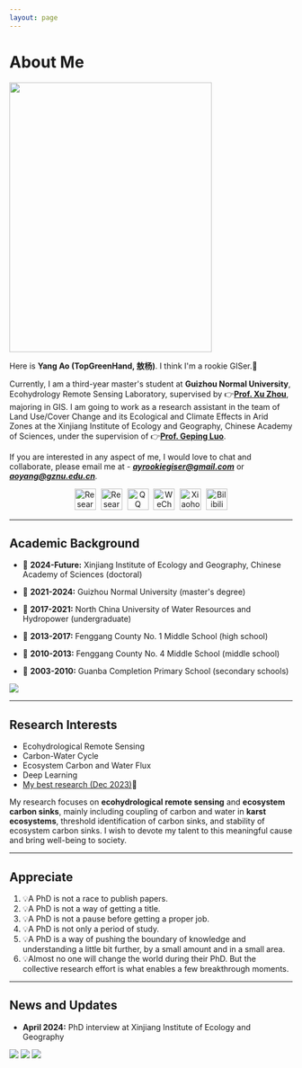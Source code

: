 ```yaml
---
layout: page
---
```


# About Me

<img src="https://TopGreenHand.github.io/images/aoyang.jpg" class="floatpic" width="360" height="480">

Here is **Yang Ao (TopGreenHand, 敖杨)**. I think I'm a rookie GISer.🌟

Currently, I am a third-year master's student at **Guizhou Normal University**, Ecohydrology Remote Sensing Laboratory, supervised by 👉**[Prof. Xu Zhou](https://dhxy.gznu.edu.cn/info/1028/1545.htm)**, majoring in GIS. I am going to work as a research assistant in the team of Land Use/Cover Change and its Ecological and Climate Effects in Arid Zones at the Xinjiang Institute of Ecology and Geography, Chinese Academy of Sciences, under the supervision of 👉**[Prof. Geping Luo](https://egi.cas.cn/sourcedb/zw/zjrc/yjy/200908/t20090805_2330197.html)**.

If you are interested in any aspect of me, I would love to chat and collaborate, please email me at - ***ayrookiegiser@gmail.com*** or ***aoyang@gznu.edu.cn***.

<div style="text-align: center;">
    <a href="https://www.researchgate.net/profile/Yang-Ao-8" target="_blank"><img src="https://TopGreenHand.github.io/images/logo/icons8-rg2.png" alt="Research" style="width: 38px; height: 38px; margin-right: 5px;"></a> 
    <a href="https://orcid.org/0000-0002-6350-5095" target="_blank"><img src="https://TopGreenHand.github.io/images/logo/ORCID-icon.png" alt="Research" style="width: 38px; height: 38px; margin-right: 5px;"></a> 
    <a href="https://TopGreenHand.github.io/images/logo/QQ_QR_code.png" target="_blank"><img src="https://TopGreenHand.github.io/images/logo/WeChat.png" alt="QQ" style="width: 38px; height: 38px; margin-right: 5px;"></a> 
    <a href="https://TopGreenHand.github.io/images/logo/QQ_QR_code.png" target="_blank"><img src="https://TopGreenHand.github.io/images/logo/QQ.jpg" alt="WeChat" style="width: 38px; height: 38px; margin-right: 5px;"></a> 
    <a href="https://www.xiaohongshu.com/user/profile/5ea7856e000000000100076b?xhsshare=CopyLink&appuid=5ea7856e000000000100076b&apptime=1716814652" target="_blank"><img src="https://TopGreenHand.github.io/images/logo/Xiaohongshu.jpg" alt="Xiaohongshu" style="width: 38px; height: 38px; margin-right: 5px;"></a>  
    <a href="https://space.bilibili.com/317954769?spm_id_from=333.1007.0.0" target="_blank"><img src="https://TopGreenHand.github.io/images/logo/Bilibili.jpg" alt="Bilibili" style="width: 38px; height: 38px;"></a>
</div>



------

## Academic Background
- 🏫 **2024-Future:** Xinjiang Institute of Ecology and Geography, Chinese Academy of Sciences (doctoral)

- 🏫 **2021-2024:** Guizhou Normal University (master's degree)

- 🏫 **2017-2021:** North China University of Water Resources and Hydropower (undergraduate)

- 🏫 **2013-2017:** Fenggang County No. 1 Middle School (high school)

- 🏫 **2010-2013:** Fenggang County No. 4 Middle School (middle school)

- 🏫 **2003-2010:** Guanba Completion Primary School (secondary schools)

  

<div class="one">
    <img src="https://TopGreenHand.github.io/images/aoyangstudyload.jpg">
</div>

---

## Research Interests

- Ecohydrological Remote Sensing
- Carbon-Water Cycle
- Ecosystem Carbon and Water Flux
- Deep Learning
- [My best research (Dec 2023)](https://TopGreenHand.github.io/file/CV-YangAo.pdf)🔗

My research focuses on **ecohydrological remote sensing** and **ecosystem carbon sinks**, mainly including coupling of carbon and water in **karst ecosystems**, threshold identification of carbon sinks, and stability of ecosystem carbon sinks.  I wish to devote my talent to this meaningful cause and bring well-being to society.

---

## Appreciate

1. 💡A PhD is not a race to publish papers.
2. 💡A PhD is not a way of getting a title.
3. 💡A PhD is not a pause before getting a proper job.
4. 💡A PhD is not only a period of study.
5. 💡A PhD is a way of pushing the boundary of knowledge and understanding a little bit further, by a small amount and in a small area.
6. 💡Almost no one will change the world during their PhD. But the collective research effort is what enables a few breakthrough moments.

------

## News and Updates

- **April 2024:** PhD interview at Xinjiang Institute of Ecology and Geography

<div class="third">
<img src="https://TopGreenHand.github.io/images/First/xinjiang1.jpg">
<img src="https://TopGreenHand.github.io/images/First/xinjiang2.jpg">
<img src="https://TopGreenHand.github.io/images/First/xinjiang3.jpg">
</div>
